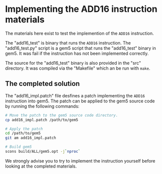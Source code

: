 # Implementing the ADD16 instruction materials

The materials here exist to test the implemention of the `ADD16` instruction.

The "add16_test" is binary that runs the `ADD16` instruction. The "add16_test.py" script is a gem5 script that runs the "add16_test" binary in gem5. It was fail if the instruction has not been implemented correctly.

The source for the "add16_test" binary is also provided in the "src" directory. It was compiled via the "Makefile" which an be run with `make`.

## The completed solution

The "add16_impl.patch" file desfines a patch  implementing the `ADD16` instruction into gem5. The patch can be applied to the gem5 source code by running the following commands:

```sh
# Move the patch to the gem5 source code directory.
cp add16_impl.patch /path/to/gem5

# Apply the patch
cd /path/to/gem5
git am add16_impl.patch

# Build gem5
scons build/ALL/gem5.opt -j`nproc`
```

We strongly advise you to try to implement the instruction yourself before looking at the completed materials.
